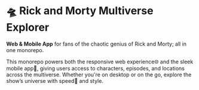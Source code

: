# 🛸 Rick and Morty Multiverse Explorer
**Web & Mobile App** for fans of the chaotic genius of Rick and Morty; all in one monorepo.

This monorepo powers both the responsive web experience🌐 and the sleek mobile app📱, giving users access to characters, episodes, and locations across the multiverse. Whether you're on desktop or on the go, explore the show’s universe with speed🚀 and style.